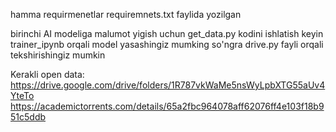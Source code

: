 hamma requirmenetlar requiremnets.txt faylida yozilgan

birinchi AI modeliga malumot yigish uchun get_data.py kodini ishlatish
keyin trainer_ipynb orqali model yasashingiz mumking
so'ngra drive.py fayli orqali tekshirishingiz mumkin

Kerakli open data: https://drive.google.com/drive/folders/1R787vkWaMe5nsWyLpbXTG55aUv4YteTo
https://academictorrents.com/details/65a2fbc964078aff62076ff4e103f18b951c5ddb
